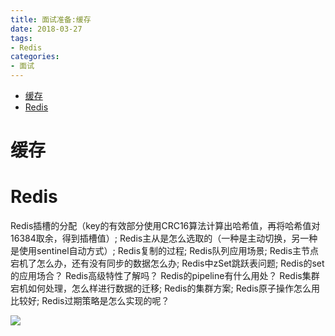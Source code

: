 ```yaml
---
title: 面试准备:缓存
date: 2018-03-27
tags:
- Redis
categories:
- 面试
---
```

<!-- TOC -->

- [缓存](#缓存)
- [Redis](#redis)

<!-- /TOC -->

# 缓存

# Redis

Redis插槽的分配（key的有效部分使用CRC16算法计算出哈希值，再将哈希值对16384取余，得到插槽值）;
Redis主从是怎么选取的（一种是主动切换，另一种是使用sentinel自动方式）;
Redis复制的过程;
Redis队列应用场景;
Redis主节点宕机了怎么办，还有没有同步的数据怎么办;
Redis中zSet跳跃表问题;
Redis的set的应用场合？
Redis高级特性了解吗？
Redis的pipeline有什么用处？
Redis集群宕机如何处理，怎么样进行数据的迁移;
Redis的集群方案;
Redis原子操作怎么用比较好;
Redis过期策略是怎么实现的呢？


[![](https://static.segmentfault.com/v-5b1df2a7/global/img/creativecommons-cc.svg)](https://creativecommons.org/licenses/by-nc-nd/4.0/)